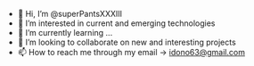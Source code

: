 - 👋 Hi, I’m @superPantsXXXIII
- 👀 I’m interested in current and emerging technologies 
- 🌱 I’m currently learning ...
- 💞️ I’m looking to collaborate on new and interesting projects
- 📫 How to reach me through my email -> idono63@gmail.com 

<!---
superPantsXXXIII/superPantsXXXIII is a ✨ special ✨ repository because its `README.md` (this file) appears on your GitHub profile.
You can click the Preview link to take a look at your changes.
--->
